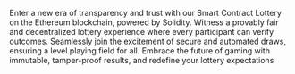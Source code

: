 Enter a new era of transparency and trust with our Smart Contract Lottery on the Ethereum blockchain, powered by Solidity. Witness a provably fair and decentralized lottery experience where every participant can verify outcomes. Seamlessly join the excitement of secure and automated draws, ensuring a level playing field for all. Embrace the future of gaming with immutable, tamper-proof results, and redefine your lottery expectations
